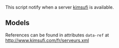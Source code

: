 This script notify when a server [kimsufi](http://kimsufi.fr) is available.


Models
------

References can be found in attributes ```data-ref``` at http://www.kimsufi.com/fr/serveurs.xml
